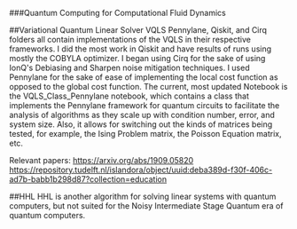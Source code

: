 ###Quantum Computing for Computational Fluid Dynamics

##Variational Quantum Linear Solver
VQLS Pennylane, Qiskit, and Cirq folders all contain implementations of the VQLS in their respective frameworks. I did the most work in Qiskit and have results of runs using mostly the COBYLA optimizer. I began using Cirq for the sake of using IonQ's Debiasing and Sharpen noise mitigation techniques. I used Pennylane for the sake of ease of implementing the local cost function as opposed to the global cost function. The current, most updated Notebook is the VQLS_Class_Pennylane notebook, which contains a class that implements the Pennylane framework for quantum circuits to facilitate the analysis of algorithms as they scale up with condition number, error, and system size. Also, it allows for switching out the kinds of matrices being tested, for example, the Ising Problem matrix, the Poisson Equation matrix, etc.

Relevant papers:
https://arxiv.org/abs/1909.05820
https://repository.tudelft.nl/islandora/object/uuid:deba389d-f30f-406c-ad7b-babb1b298d87?collection=education


##HHL 
HHL is another algorithm for solving linear systems with quantum computers, but not suited for the Noisy Intermediate Stage Quantum era of quantum computers. 


